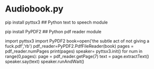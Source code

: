 # Audiobook.py
pip install pyttsx3 ## Python text to speech module

pip install PyPDF2  ## Python pdf reader module

import pyttsx3
import PyPDF2
book=open('the subtle act of not giving a fuck.pdf','rb')
pdf_reader=PyPDF2.PdfFileReader(book)
pages = pdf_reader.numPages
print(pages)
speaker= pyttsx3.init()
for num in range(0,pages):
    page = pdf_reader.getPage(7)
    text = page.extractText()
    speaker.say(text)
    speaker.runAndWait()
